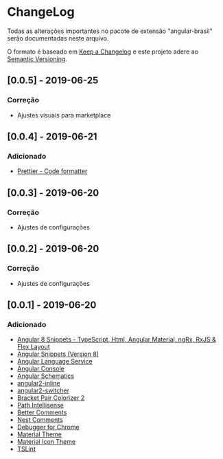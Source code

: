 # ChangeLog

Todas as alterações importantes no pacote de extensão "angular-brasil" serão documentadas neste arquivo.

O formato é baseado em [Keep a Changelog](http://keepachangelog.com/en/1.0.0/) e este projeto adere ao [Semantic Versioning](http://semver.org/spec/v2.0.0.html).

## [0.0.5] - 2019-06-25
### Correção
- Ajustes visuais para marketplace
## [0.0.4] - 2019-06-21
### Adicionado
- [Prettier - Code formatter](https://marketplace.visualstudio.com/items?itemName=esbenp.prettier-vscode)
## [0.0.3] - 2019-06-20
### Correção
- Ajustes de configurações
## [0.0.2] - 2019-06-20
### Correção
- Ajustes de configurações
## [0.0.1] - 2019-06-20
### Adicionado
- [Angular 8 Snippets - TypeScript, Html, Angular Material, ngRx, RxJS & Flex Layout](https://marketplace.visualstudio.com/items?itemName=Mikael.Angular-BeastCode)
- [Angular Snippets (Version 8)](https://marketplace.visualstudio.com/items?itemName=johnpapa.Angular2)
- [Angular Language Service](https://marketplace.visualstudio.com/items?itemName=Angular.ng-template)
- [Angular Console](https://marketplace.visualstudio.com/items?itemName=nrwl.angular-console)
- [Angular Schematics](https://marketplace.visualstudio.com/items?itemName=cyrilletuzi.angular-schematics)
- [angular2-inline](https://marketplace.visualstudio.com/items?itemName=natewallace.angular2-inline)
- [angular2-switcher](https://marketplace.visualstudio.com/items?itemName=infinity1207.angular2-switcher)
- [Bracket Pair Colorizer 2](https://marketplace.visualstudio.com/items?itemName=CoenraadS.bracket-pair-colorizer-2)
- [Path Intellisense](https://marketplace.visualstudio.com/items?itemName=christian-kohler.path-intellisense)
- [Better Comments](https://marketplace.visualstudio.com/items?itemName=aaron-bond.better-comments)
- [Nest Comments](https://marketplace.visualstudio.com/items?itemName=philsinatra.nested-comments)
- [Debugger for Chrome ](https://marketplace.visualstudio.com/items?itemName=msjsdiag.debugger-for-chrome)
- [Material Theme](https://marketplace.visualstudio.com/items?itemName=Equinusocio.vsc-material-theme)
- [Material Icon Theme](https://marketplace.visualstudio.com/items?itemName=PKief.material-icon-theme)
- [TSLint](https://marketplace.visualstudio.com/items?itemName=ms-vscode.vscode-typescript-tslint-plugin)
